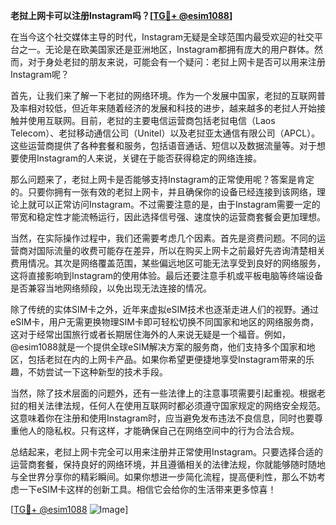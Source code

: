 **老挝上网卡可以注册Instagram吗？[[TG💪+ @esim1088](https://t.me/s/esim1088)]**

在当今这个社交媒体主导的时代，Instagram无疑是全球范围内最受欢迎的社交平台之一。无论是在欧美国家还是亚洲地区，Instagram都拥有庞大的用户群体。然而，对于身处老挝的朋友来说，可能会有一个疑问：老挝上网卡是否可以用来注册Instagram呢？

首先，让我们来了解一下老挝的网络环境。作为一个发展中国家，老挝的互联网普及率相对较低，但近年来随着经济的发展和科技的进步，越来越多的老挝人开始接触并使用互联网。目前，老挝的主要电信运营商包括老挝电信（Laos Telecom）、老挝移动通信公司（Unitel）以及老挝亚太通信有限公司（APCL）。这些运营商提供了各种套餐和服务，包括语音通话、短信以及数据流量等。对于想要使用Instagram的人来说，关键在于能否获得稳定的网络连接。

那么问题来了，老挝上网卡是否能够支持Instagram的正常使用呢？答案是肯定的。只要你拥有一张有效的老挝上网卡，并且确保你的设备已经连接到该网络，理论上就可以正常访问Instagram。不过需要注意的是，由于Instagram需要一定的带宽和稳定性才能流畅运行，因此选择信号强、速度快的运营商套餐会更加理想。

当然，在实际操作过程中，我们还需要考虑几个因素。首先是资费问题。不同的运营商对国际流量的收费可能存在差异，所以在购买上网卡之前最好先咨询清楚相关费用情况。其次是网络覆盖范围，某些偏远地区可能无法享受到良好的网络服务，这将直接影响到Instagram的使用体验。最后还要注意手机或平板电脑等终端设备是否兼容当地网络频段，以免出现无法连接的情况。

除了传统的实体SIM卡之外，近年来虚拟eSIM技术也逐渐走进人们的视野。通过eSIM卡，用户无需更换物理SIM卡即可轻松切换不同国家和地区的网络服务商，这对于经常出国旅行或者长期居住海外的人来说无疑是一个福音。例如，@esim1088就是一个提供全球eSIM解决方案的服务商，他们支持多个国家和地区，包括老挝在内的上网卡产品。如果你希望更便捷地享受Instagram带来的乐趣，不妨尝试一下这种新型的技术手段。

当然，除了技术层面的问题外，还有一些法律上的注意事项需要引起重视。根据老挝的相关法律法规，任何人在使用互联网时都必须遵守国家规定的网络安全规范。这意味着你在注册和使用Instagram时，应当避免发布违法不良信息，同时也要尊重他人的隐私权。只有这样，才能确保自己在网络空间中的行为合法合规。

总结起来，老挝上网卡完全可以用来注册并正常使用Instagram。只要选择合适的运营商套餐，保持良好的网络环境，并且遵循相关的法律法规，你就能够随时随地与全世界分享你的精彩瞬间。如果你想进一步简化流程，提高便利性，那么不妨考虑一下eSIM卡这样的创新工具。相信它会给你的生活带来更多惊喜！

[[TG💪+ @esim1088](https://t.me/s/esim1088) ![Image](https://i.postimg.cc/4NQfJmqS/Snipaste-2025-05-13-00-14-12.png)]